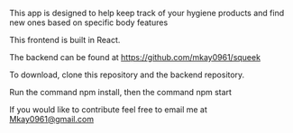 This app is designed to help keep track of your hygiene products and find new ones based on specific body features

This frontend is built in React.

The backend can be found at https://github.com/mkay0961/squeek

To download, clone this repository and the backend repository.

Run the command npm install, then the command npm start

If you would like to contribute feel free to email me at Mkay0961@gmail.com
